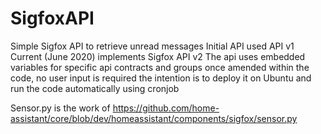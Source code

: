 # SigfoxAPI
Simple Sigfox API to retrieve unread messages
Initial API used API v1
Current (June 2020) implements Sigfox API v2
The api uses embedded variables for specific api contracts and groups
once amended within the code, no user input is required
the intention is to deploy it on Ubuntu and
run the code automatically using cronjob

Sensor.py is the work of https://github.com/home-assistant/core/blob/dev/homeassistant/components/sigfox/sensor.py

